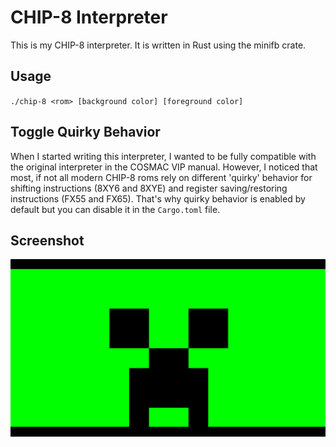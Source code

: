 # CHIP-8 Interpreter
This is my CHIP-8 interpreter. It is written in Rust using the minifb crate.

## Usage
`./chip-8 <rom> [background color] [foreground color]`

## Toggle Quirky Behavior
When I started writing this interpreter, I wanted to be fully compatible with the original interpreter in the COSMAC VIP manual. However, I noticed that most, if not all modern CHIP-8 roms rely on different 'quirky' behavior for shifting instructions (8XY6 and 8XYE) and register saving/restoring instructions (FX55 and FX65).
That's why quirky behavior is enabled by default but you can disable it in the `Cargo.toml` file.

## Screenshot
![Creeper](https://github.com/VBGS/CHIP-8/blob/master/creeper.png?raw=true)
